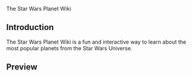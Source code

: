 The Star Wars Planet Wiki

## Introduction

The Star Wars Planet Wiki is a fun and interactive way to learn about the most popular planets from the Star Wars Universe.

## Preview


